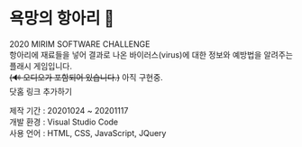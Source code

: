 # 욕망의 항아리 🔮
2020 MIRIM SOFTWARE CHALLENGE  
항아리에 재료들을 넣어 결과로 나온 바이러스(virus)에 대한 정보와 예방법을 알려주는 플래시 게임입니다.  
~~(🔊 오디오가 포함되어 있습니다.)~~ 아직 구현중.   
닷홈 링크 추가하기
  
제작 기간 : 20201024 ~ 20201117     
개발 환경 : Visual Studio Code  
사용 언어 : HTML, CSS, JavaScript, JQuery     
